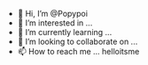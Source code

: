 - 👋 Hi, I’m @Popypoi
- 👀 I’m interested in ...
- 🌱 I’m currently learning ...
- 💞️ I’m looking to collaborate on ...
- 📫 How to reach me ...
helloitsme
<!---
Popypoi/Popypoi is a ✨ special ✨ repository because its `README.md` (this file) appears on your GitHub profile.
You can click the Preview link to take a look at your changes.
--->
